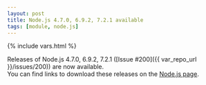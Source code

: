 ```yaml
---
layout: post
title: Node.js 4.7.0, 6.9.2, 7.2.1 available
tags: [module, node.js]
---
```

{% include vars.html %}

Releases of Node.js 4.7.0, 6.9.2, 7.2.1 ([Issue #200]({{ var_repo_url }}/issues/200)) are now available.<br />
You can find links to download these releases on the [Node.js page](/bins/nodejs).